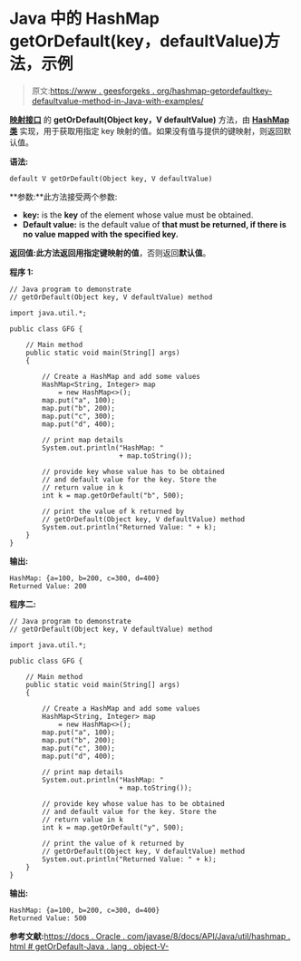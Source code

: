 # Java 中的 HashMap getOrDefault(key，defaultValue)方法，示例

> 原文:[https://www . geesforgeks . org/hashmap-getordefaultkey-defaultvalue-method-in-Java-with-examples/](https://www.geeksforgeeks.org/hashmap-getordefaultkey-defaultvalue-method-in-java-with-examples/)

**[映射接口](https://www.geeksforgeeks.org/map-interface-java-examples/)** 的 **getOrDefault(Object key，V defaultValue)** 方法，由 **[HashMap 类](https://www.geeksforgeeks.org/java-util-hashmap-in-java/)** 实现，用于获取用指定 key 映射的值。如果没有值与提供的键映射，则返回默认值。

**语法:**

```
default V getOrDefault(Object key, V defaultValue)
```

**参数:**此方法接受两个参数:

*   **key:** is the **key** of the element whose value must be obtained.
*   **Default value:** is the default value of **that must be returned, if there is no value mapped with the specified key.**

**返回值:**此方法返回用指定键映射的**值**，否则返回**默认值**。

**程序 1:**

```
// Java program to demonstrate
// getOrDefault(Object key, V defaultValue) method

import java.util.*;

public class GFG {

    // Main method
    public static void main(String[] args)
    {

        // Create a HashMap and add some values
        HashMap<String, Integer> map
            = new HashMap<>();
        map.put("a", 100);
        map.put("b", 200);
        map.put("c", 300);
        map.put("d", 400);

        // print map details
        System.out.println("HashMap: "
                           + map.toString());

        // provide key whose value has to be obtained
        // and default value for the key. Store the
        // return value in k
        int k = map.getOrDefault("b", 500);

        // print the value of k returned by
        // getOrDefault(Object key, V defaultValue) method
        System.out.println("Returned Value: " + k);
    }
}
```

**输出:**

```
HashMap: {a=100, b=200, c=300, d=400}
Returned Value: 200

```

**程序二:**

```
// Java program to demonstrate
// getOrDefault(Object key, V defaultValue) method

import java.util.*;

public class GFG {

    // Main method
    public static void main(String[] args)
    {

        // Create a HashMap and add some values
        HashMap<String, Integer> map
            = new HashMap<>();
        map.put("a", 100);
        map.put("b", 200);
        map.put("c", 300);
        map.put("d", 400);

        // print map details
        System.out.println("HashMap: "
                           + map.toString());

        // provide key whose value has to be obtained
        // and default value for the key. Store the
        // return value in k
        int k = map.getOrDefault("y", 500);

        // print the value of k returned by
        // getOrDefault(Object key, V defaultValue) method
        System.out.println("Returned Value: " + k);
    }
}
```

**输出:**

```
HashMap: {a=100, b=200, c=300, d=400}
Returned Value: 500

```

**参考文献:**[https://docs . Oracle . com/javase/8/docs/API/Java/util/hashmap . html # getOrDefault-Java . lang . object-V-](https://docs.oracle.com/javase/8/docs/api/java/util/HashMap.html#getOrDefault-java.lang.Object-V-)